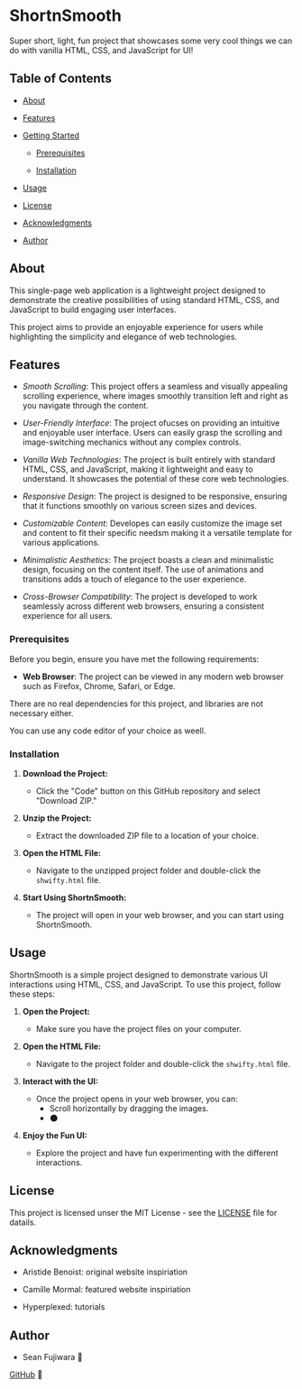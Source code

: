 # ShortnSmooth
Super short, light, fun project that showcases some very cool things we can do with vanilla HTML, CSS, and JavaScript for UI!


## Table of Contents
- [About](#about)

- [Features](#features)

- [Getting Started](#getting-started)

  - [Prerequisites](#prerequisites)

  - [Installation](#installation)

- [Usage](#usage)

- [License](#license)

- [Acknowledgments](#acknowledgments)

- [Author](#author)


## About
This single-page web application is a lightweight project designed to demonstrate the creative possibilities of using standard HTML, CSS, and JavaScript to build engaging user interfaces. 

This project aims to provide an enjoyable experience for users while highlighting the simplicity and elegance of web technologies.


## Features
* *Smooth Scrolling*: This project offers a seamless and visually appealing scrolling experience, where images smoothly transition left and right as you navigate through the content.

* *User-Friendly Interface*: The project ofucses on providing an intuitive and enjoyable user interface. Users can easily grasp the scrolling and image-switching mechanics without any complex controls.

* *Vanilla Web Technologies*: The project is built entirely with standard HTML, CSS, and JavaScript, making it lightweight and easy to understand. It showcases the potential of these core web technologies. 

* *Responsive Design*: The project is designed to be responsive, ensuring that it functions smoothly on various screen sizes and devices.

* *Customizable Content*: Developes can easily customize the image set and content to fit their specific needsm making it a versatile template for various applications.

* *Minimalistic Aesthetics*: The project boasts a clean and minimalistic design, focusing on the content itself. The use of animations and transitions adds a touch of elegance to the user experience. 

* *Cross-Browser Compatibility*: The project is developed to work seamlessly across different web browsers, ensuring a consistent experience for all users. 


### Prerequisites
Before you begin, ensure you have met the following requirements:

- **Web Browser**: The project can be viewed in any modern web browser such as Firefox, Chrome, Safari, or Edge. 

There are no real dependencies for this project, and libraries are not necessary either. 

You can use any code editor of your choice as weell.


### Installation
1. **Download the Project:**
   - Click the "Code" button on this GitHub repository and select "Download ZIP."
   
2. **Unzip the Project:**
   - Extract the downloaded ZIP file to a location of your choice.

3. **Open the HTML File:**
   - Navigate to the unzipped project folder and double-click the `shwifty.html` file.

4. **Start Using ShortnSmooth:**
   - The project will open in your web browser, and you can start using ShortnSmooth.


## Usage
ShortnSmooth is a simple project designed to demonstrate various UI interactions using HTML, CSS, and JavaScript. To use this project, follow these steps:

1. **Open the Project:**
   - Make sure you have the project files on your computer.

2. **Open the HTML File:**
   - Navigate to the project folder and double-click the `shwifty.html` file.

3. **Interact with the UI:**
   - Once the project opens in your web browser, you can:
     - Scroll horizontally by dragging the images.
     - :new_moon:

4. **Enjoy the Fun UI:**
   - Explore the project and have fun experimenting with the different interactions.


## License
This project is licensed unser the MIT License - see the [LICENSE](LICENSE) file for datails.


## Acknowledgments
- Aristide Benoist: original website inspiriation

- Camille Mormal: featured website inspiriation

- Hyperplexed: tutorials


## Author

- Sean Fujiwara  :peach:

[GitHub](https://github.com/KokonutShons) :black_heart: